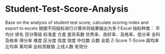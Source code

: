 # Student-Test-Score-Analysis
Base on the analysis of student test score, calculate scoring index and export to excels 根据不同指标进行计算并将结果输出为多个Excel  指标种类： 平均分 排名 百分等级 标准差 方差 差异系数 优秀率、良好率、及格率、低分率 全科及格率 得分率 难度 区分度 信度 效度 中位数 众数 全距 Z-Score T-Score 超均率 比均率 离均率 达标贡献值 上线人数 有效分
